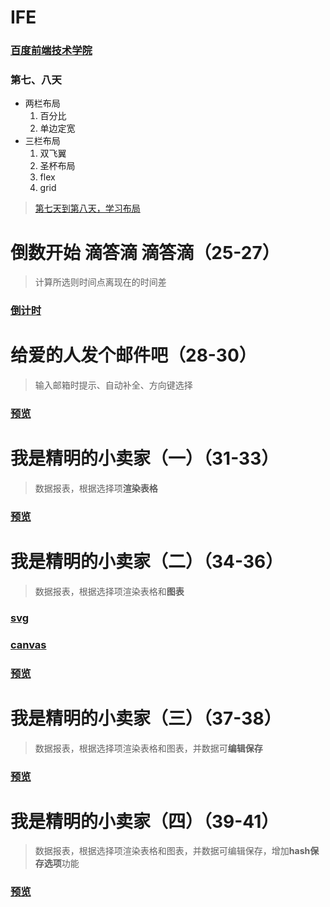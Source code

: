 # IFE


### [百度前端技术学院](http://ife.baidu.com/)




### 第七、八天

 - 两栏布局
    1. 百分比
    2. 单边定宽 
 - 三栏布局
    1. 双飞翼
    2. 圣杯布局
    3. flex
    4. grid

    
> [第七天到第八天，学习布局](http://ife.baidu.com/course/detail/id/42)



# 倒数开始 滴答滴 滴答滴（25-27）

> 计算所选则时间点离现在的时间差


### [倒计时](https://gesangs.github.io/IFE/js/25-27/timeTest)



# 给爱的人发个邮件吧（28-30）

> 输入邮箱时提示、自动补全、方向键选择


### [预览](https://gesangs.github.io/IFE/js/28-30/index.html)



# 我是精明的小卖家（一）（31-33）

> 数据报表，根据选择项**渲染表格**

### [预览](https://gesangs.github.io/IFE/js/31-33/)




# 我是精明的小卖家（二）（34-36）

> 数据报表，根据选择项渲染表格和**图表**

### [svg](https://gesangs.github.io/IFE/js/34-36/test/test.svg)

### [canvas](https://gesangs.github.io/IFE/js/34-36/test/canvas.html)

### [预览](https://gesangs.github.io/IFE/js/34-36/index.html)




# 我是精明的小卖家（三）（37-38）

> 数据报表，根据选择项渲染表格和图表，并数据可**编辑保存**


### [预览](https://gesangs.github.io/IFE/js/37-38/index.html)



# 我是精明的小卖家（四）（39-41）

> 数据报表，根据选择项渲染表格和图表，并数据可编辑保存，增加**hash保存选项**功能


### [预览](https://gesangs.github.io/IFE/js/39-41/index.html)
